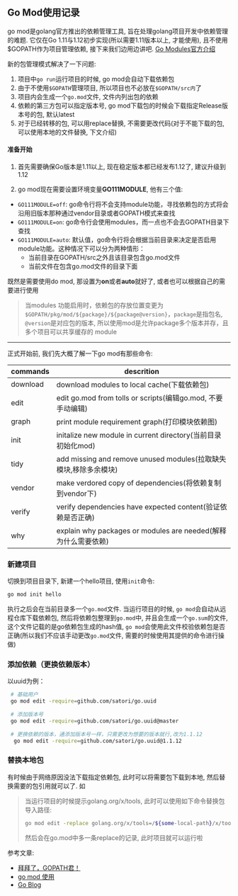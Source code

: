 ## Go Mod使用记录

go mod是golang官方推出的依赖管理工具, 旨在处理golang项目开发中依赖管理的难题. 它仅在Go 1.11与1.12初步实现(所以需要1.11版本以上, 才能使用), 且不使用$GOPATH作为项目管理依赖, 接下来我们边用边讲吧. [Go Modules官方介绍](https://github.com/golang/go/wiki/Modules)

新的包管理模式解决了一下问题:

1. 项目中`go run`运行项目的时候, go mod会自动下载依赖包
2. 由于不使用`$GOPATH`管理项目, 所以项目也不必放在`$GOPATH/src内`了
3. 项目内会生成一个`go.mod`文件, 文件内列出包的依赖
4. 依赖的第三方包可以指定版本号, go mod下载包的时候会下载指定Release版本号的包, 默认latest
5. 对于已经转移的包, 可以用replace替换, 不需要更改代码(对于不能下载的包, 可以使用本地的文件替换, 下文介绍)



#### 准备开始

1. 首先需要确保Go版本是1.11以上, 现在稳定版本都已经发布1.12了, 建议升级到1.12

2.  go mod现在需要设置环境变量**GO111MODULE**, 他有三个值:

   * `GO111MODULE=off`: go命令行将不会支持module功能，寻找依赖包的方式将会沿用旧版本那种通过vendor目录或者GOPATH模式来查找
   * `GO111MODULE=on`: go命令行会使用modules，而一点也不会去GOPATH目录下查找
   * `GO111MODULE=auto`:  默认值，go命令行将会根据当前目录来决定是否启用module功能。这种情况下可以分为两种情形：
     * 当前目录在GOPATH/src之外且该目录包含go.mod文件
     * 当前文件在包含go.mod文件的目录下面

   既然是需要使用do mod, 那设置为**on**或者**auto**就好了, 或者也可以根据自己的需要进行使用

   > 当modules 功能启用时，依赖包的存放位置变更为`$GOPATH/pkg/mod/${package}/${package@version}`，`package`是指包名, `@version`是对应包的版本, 所以使用mod是允许package多个版本并存，且多个项目可以共享缓存的 module

---

正式开始前, 我们先大概了解一下go mod有那些命令:

|commands   | descrition                  |
|-----------|-----------------------------|
|download   | download modules to local cache(下载依赖包)                |
|edit       | edit go.mod from tolls or scripts(编辑go.mod, 不要手动编辑) |
|graph      | print module requirement graph(打印模块依赖图)              |
|init       | initalize new module in current directory(当前目录初始化mod)|
|tidy       | add missing and remove unused modules(拉取缺失模块,移除多余模块)  |
|vendor     | make verdored copy of dependencies(将依赖复制到vendor下)    |
|verify     | verify dependencies have expected content(验证依赖是否正确)  |
|why        | explain why packages or modules are needed(解释为什么需要依赖)  |



### 新建项目

切换到项目目录下, 新建一个hello项目, 使用`init`命令: 

```bash
go mod init hello
```

执行之后会在当前目录多一个`go.mod`文件. 当运行项目的时候, `go mod`会自动从远程仓库下载依赖包, 然后将依赖包整理到`go.mod`中, 并且会生成一个`go.sum`的文件, 这个文件记载的是go依赖包生成的hash值, `go mod`会使用此文件校验依赖包是否正确(所以我们不应该手动更改`go.mod`文件, 需要的时候使用其提供的命令进行操做)



### 添加依赖（更换依赖版本）

以uuid为例：

```bash
 # 基础用户
 go mod edit -require=github.com/satori/go.uuid
 
 # 添加版本号
 go mod edit -require=github.com/satori/go.uuid@master
 
 # 更换依赖的版本，通添加版本号一样，只需更改为想要的版本就行,改为1.1.12
  go mod edit -require=github.com/satori/go.uuid@1.1.12
```




### 替换本地包
有时候由于网络原因没法下载指定依赖包, 此时可以将需要包下载到本地,  然后替换需要的包引用就可以了. 
如 
> 当运行项目的时候提示golang.org/x/tools, 此时可以使用如下命令替换包导入路径:
> ```bash
> go mod edit -replace golang.org/x/tools=/${some-local-path}/x/tools
> ```
> 然后会在go.mod中多一条replace的记录, 此时项目就可以运行啦



参考文章:

* [拜拜了，GOPATH君！](https://zhuanlan.zhihu.com/p/60703832)
* [go mod 使用](https://juejin.im/post/5c8e503a6fb9a070d878184a)
* [Go Blog](https://blog.golang.org/using-go-modules)